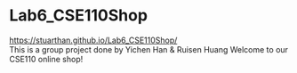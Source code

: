 # Lab6_CSE110Shop
https://stuarthan.github.io/Lab6_CSE110Shop/  
This is a group project done by Yichen Han & Ruisen Huang
Welcome to our CSE110 online shop!
